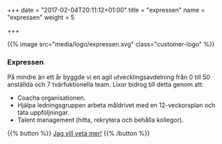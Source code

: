 +++
date = "2017-02-04T20:11:12+01:00"
title = "expressen"
name = "expressen"
weight = 5

+++

{{% image src="media/logo/expressen.svg" class="customer-logo" %}}
### Expressen
På mindre än ett år byggde vi en agil utvecklingsavdelning från 0 till 50 anställda och 7 tvärfuktionella team. Lixor bidrog till detta genom att:

* Coacha organisationen.
* Hjälpa ledningsgruppen arbeta måldrivet med en 12-veckorsplan och täta uppföljningar.
* Talent management (hitta, rekrytera och behålla kollegor).

{{% button %}}
[Jag vill veta mer!](mailto:team@lixor.se)
{{% /button %}}
